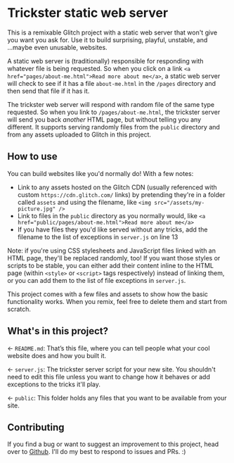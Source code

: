 # Trickster static web server

<div class="glitchButton"></div><script src="https://button.glitch.me/button.js"></script>

This is a remixable Glitch project with a static web server that won't give you want you ask for. Use it to build surprising, playful, unstable, and ...maybe even unusable, websites.

A static web server is (traditionally) responsible for responding with whatever file is being requested. So when you click on a link `<a href="pages/about-me.html">Read more about me</a>`, a static web server will check to see if it has a file `about-me.html` in the `/pages` directory and then send that file if it has it. 

The trickster web server will respond with random file of the same type requested. So when you link to `/pages/about-me.html`, the trickster server will send you back _another_ HTML page, but without telling you any different. It supports serving randomly files from the `public` directory and from any assets uploaded to Glitch in this project.

## How to use
You can build websites like you'd normally do! With a few notes:
* Link to any assets hosted on the Glitch CDN (usually referenced with custom `https://cdn.glitch.com/` links) by pretending they're in a folder called `assets` and using the filename, like `<img src="/assets/my-picture.jpg" />`
* Link to files in the `public` directory as you normally would, like `<a href="public/pages/about-me.html">Read more about me</a>`
* If you have files they you'd like served without any tricks, add the filename to the list of exceptions in `server.js` on line 13

Note: if you're using CSS stylesheets and JavaScript files linked with an HTML page, they'll be replaced randomly, too! If you want those styles or scripts to be stable, you can either add their content inline to the HTML page (within `<style>` or `<script>` tags respectively) instead of linking them, or you can add them to the list of file exceptions in `server.js`. 

This project comes with a few files and assets to show how the basic functionality works. When you remix, feel free to delete them and start from scratch.

## What's in this project?

← `README.md`: That’s this file, where you can tell people what your cool website does and how you built it.

← `server.js`: The trickster server script for your new site. You shouldn't need to edit this file unless you want to change how it behaves or add exceptions to the tricks it'll play.

← `public`: This folder holds any files that you want to be available from your site.

## Contributing
If you find a bug or want to suggest an improvement to this project, head over to [Github](https://github.com/lizzthabet/trickster-server). I'll do my best to respond to issues and PRs. :)